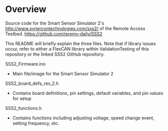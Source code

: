 # Overview

Source code for the Smart Sensor Simulator 2's http://www.synercontechnologies.com/sss2/ of the Remote Access Testbed. https://github.com/jeremy-daily/SSS2

This README will briefly explain the three files. Note that if library issues occur, refer to either a FlexCAN library within ValidationTesting of this repository or the linked SSS2 GitHub repository.

SSS2_Firmware.ino

- Main file/image for the Smart Sensor Simulator 2

SSS2_board_defs_rev_2.h

- Contains board definitions, pin settings, default variables, and pin values for setup

SSS2_functions.h

- Contains functions including adjusting voltage, speed change event, setting frequency, etc.